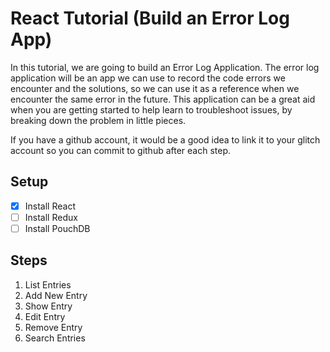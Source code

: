 # React Tutorial (Build an Error Log App)

In this tutorial, we are going to build an Error Log Application. The error log application will be an app we can use to record the code errors we encounter and the solutions, so we can use it as a reference when we encounter the same error in the future. This application can be a great aid when you are getting started to help learn to troubleshoot issues, by breaking down the problem in little pieces.

If you have a github account, it would be a good idea to link it to your glitch account so you can commit to github after each step.

## Setup

* [x] Install React
* [ ] Install Redux
* [ ] Install PouchDB

## Steps

1. List Entries
2. Add New Entry
3. Show Entry
4. Edit Entry
5. Remove Entry
6. Search Entries
